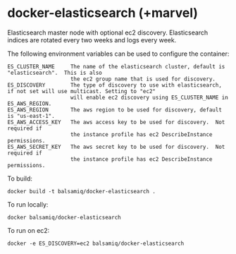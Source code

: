 docker-elasticsearch (+marvel)
==============================

Elasticsearch master node with optional ec2 discovery.  Elasticsearch indices are rotated every two weeks and logs every week.

The following environment variables can be used to configure the container:

    ES_CLUSTER_NAME     The name of the elasticsearch cluster, default is "elasticsearch".  This is also
                        the ec2 group name that is used for discovery.
    ES_DISCOVERY        The type of discovery to use with elasticsearch, if not set will use multicast. Setting to "ec2"
    					will enable ec2 discovery using ES_CLUSTER_NAME in ES_AWS_REGION.
    ES_AWS_REGION       The aws region to be used for discovery, default is "us-east-1".
    ES_AWS_ACCESS_KEY   The aws access key to be used for discovery.  Not required if
                        the instance profile has ec2 DescribeInstance permissions.
    ES_AWS_SECRET_KEY   The aws secret key to be used for discovery.  Not required if
                        the instance profile has ec2 DescribeInstance permissions.

To build:

    docker build -t balsamiq/docker-elasticsearch .

To run locally:

	docker balsamiq/docker-elasticsearch

To run on ec2:

	docker -e ES_DISCOVERY=ec2 balsamiq/docker-elasticsearch
